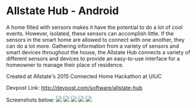 # Allstate Hub - Android

A home filled with sensors makes it have the potential to do a lot of cool events. However, isolated, these sensors can accomplish little. If the sensors in the smart home are allowed to connect with one another, they can do a lot more. Gathering information from a variety of sensors and smart devices throughout the house, the Allstate Hub connects a variety of different sensors and devices to provide an easy-to-use interface for a homeowner to manage their place of residence.

Created at Allstate's 2015 Connected Home Hackathon at UIUC

Devpost Link: http://devpost.com/software/allstate-hub

Screenshots below:
![](Screenshot1.png) 
![](Screenshot2.png)
![](Screenshot3.png)
![](Screenshot4.png)
![](Screenshot5.png)
